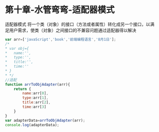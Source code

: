 # 第十章-水管弯弯-适配器模式

适配器模式 将一个类（对象）的接口（方法或者属性）转化成另一个接口，以满足用户需求，使类（对象）之间接口的不兼容问题通过适配器得以解决

```js
var arr=['javaScript','book','前端编程语言','8月1日'];
/*
* var obj={
*   name:'',
*   type:'',
*   title:'',
*   time:''
* }
* */
//适配
function arrToObjAdapter(arr){
    return {
        name:arr[0],
        type:arr[1],
        title:arr[2],
        time:arr[3]
    }
}
var adapterData=arrToObjAdapter(arr);
console.log(adapterData);
```
